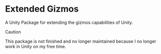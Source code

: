# Extended Gizmos

A Unity Package for extending the gizmos capabilities of Unity.

> [!CAUTION]
> This package is not finished and no longer maintained because I no longer work in Unity on my free time.
